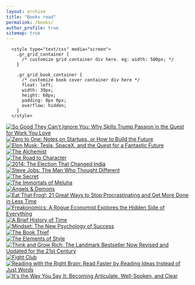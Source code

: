 ```yaml
---
layout: archive
title: "Books read"
permalink: /books/
author_profile: true
sitemap: true
---
```


      <style type="text/css" media="screen">
        .gr_grid_container {
          /* customize grid container div here. eg: width: 500px; */
        }

        .gr_grid_book_container {
          /* customize book cover container div here */
          float: left;
          width: 39px;
          height: 60px;
          padding: 0px 0px;
          overflow: hidden;
        }
      </style>

  <div class="gr_grid_container">
    <div class="gr_grid_book_container"><a title="So Good They Can't Ignore You: Why Skills Trump Passion in the Quest for Work You Love" rel="nofollow" href="https://www.goodreads.com/book/show/13525945-so-good-they-can-t-ignore-you"><img alt="So Good They Can't Ignore You: Why Skills Trump Passion in the Quest for Work You Love" border="0" src="https://i.gr-assets.com/images/S/compressed.photo.goodreads.com/books/1360564614l/13525945._SY75_.jpg" /></a></div>
    <div class="gr_grid_book_container"><a title="Zero to One: Notes on Startups, or How to Build the Future" rel="nofollow" href="https://www.goodreads.com/book/show/18050143-zero-to-one"><img alt="Zero to One: Notes on Startups, or How to Build the Future" border="0" src="https://i.gr-assets.com/images/S/compressed.photo.goodreads.com/books/1414347376l/18050143._SX50_.jpg" /></a></div>
    <div class="gr_grid_book_container"><a title="Elon Musk: Tesla, SpaceX, and the Quest for a Fantastic Future" rel="nofollow" href="https://www.goodreads.com/book/show/25541028-elon-musk"><img alt="Elon Musk: Tesla, SpaceX, and the Quest for a Fantastic Future" border="0" src="https://i.gr-assets.com/images/S/compressed.photo.goodreads.com/books/1518291452l/25541028._SY75_.jpg" /></a></div>
    <div class="gr_grid_book_container"><a title="The Alchemist" rel="nofollow" href="https://www.goodreads.com/book/show/865.The_Alchemist"><img alt="The Alchemist" border="0" src="https://i.gr-assets.com/images/S/compressed.photo.goodreads.com/books/1483412266l/865._SY75_.jpg" /></a></div>
    <div class="gr_grid_book_container"><a title="The Road to Character" rel="nofollow" href="https://www.goodreads.com/book/show/22551809-the-road-to-character"><img alt="The Road to Character" border="0" src="https://i.gr-assets.com/images/S/compressed.photo.goodreads.com/books/1422216361l/22551809._SY75_.jpg" /></a></div>
    <div class="gr_grid_book_container"><a title="2014: The Election That Changed India" rel="nofollow" href="https://www.goodreads.com/book/show/23488171-2014"><img alt="2014: The Election That Changed India" border="0" src="https://i.gr-assets.com/images/S/compressed.photo.goodreads.com/books/1430607284l/23488171._SX50_.jpg" /></a></div>
    <div class="gr_grid_book_container"><a title="Steve Jobs: The Man Who Thought Different" rel="nofollow" href="https://www.goodreads.com/book/show/12969593-steve-jobs"><img alt="Steve Jobs: The Man Who Thought Different" border="0" src="https://i.gr-assets.com/images/S/compressed.photo.goodreads.com/books/1359803535l/12969593._SX50_.jpg" /></a></div>
    <div class="gr_grid_book_container"><a title="The Secret (The Secret, #1)" rel="nofollow" href="https://www.goodreads.com/book/show/52529.The_Secret"><img alt="The Secret" border="0" src="https://i.gr-assets.com/images/S/compressed.photo.goodreads.com/books/1591728338l/52529._SX50_.jpg" /></a></div>
    <div class="gr_grid_book_container"><a title="The Immortals of Meluha (Shiva Trilogy, #1)" rel="nofollow" href="https://www.goodreads.com/book/show/7913305-the-immortals-of-meluha"><img alt="The Immortals of Meluha" border="0" src="https://i.gr-assets.com/images/S/compressed.photo.goodreads.com/books/1334659192l/7913305._SY75_.jpg" /></a></div>
    <div class="gr_grid_book_container"><a title="Angels & Demons (Robert Langdon, #1)" rel="nofollow" href="https://www.goodreads.com/book/show/960.Angels_Demons"><img alt="Angels & Demons" border="0" src="https://i.gr-assets.com/images/S/compressed.photo.goodreads.com/books/1558711679l/960._SY75_.jpg" /></a></div>
    <div class="gr_grid_book_container"><a title="Eat That Frog!: 21 Great Ways to Stop Procrastinating and Get More Done in Less Time" rel="nofollow" href="https://www.goodreads.com/book/show/95887.Eat_That_Frog_"><img alt="Eat That Frog!: 21 Great Ways to Stop Procrastinating and Get More Done in Less Time" border="0" src="https://i.gr-assets.com/images/S/compressed.photo.goodreads.com/books/1328854785l/95887._SY75_.jpg" /></a></div>
    <div class="gr_grid_book_container"><a title="Freakonomics: A Rogue Economist Explores the Hidden Side of Everything" rel="nofollow" href="https://www.goodreads.com/book/show/1202.Freakonomics"><img alt="Freakonomics: A Rogue Economist Explores the Hidden Side of Everything" border="0" src="https://i.gr-assets.com/images/S/compressed.photo.goodreads.com/books/1550917827l/1202._SX50_.jpg" /></a></div>
    <div class="gr_grid_book_container"><a title="A Brief History of Time" rel="nofollow" href="https://www.goodreads.com/book/show/3869.A_Brief_History_of_Time"><img alt="A Brief History of Time" border="0" src="https://i.gr-assets.com/images/S/compressed.photo.goodreads.com/books/1333578746l/3869._SX50_.jpg" /></a></div>
    <div class="gr_grid_book_container"><a title="Mindset: The New Psychology of Success" rel="nofollow" href="https://www.goodreads.com/book/show/40745.Mindset"><img alt="Mindset: The New Psychology of Success" border="0" src="https://i.gr-assets.com/images/S/compressed.photo.goodreads.com/books/1436227012l/40745._SY75_.jpg" /></a></div>
    <div class="gr_grid_book_container"><a title="The Book Thief" rel="nofollow" href="https://www.goodreads.com/book/show/19063.The_Book_Thief"><img alt="The Book Thief" border="0" src="https://i.gr-assets.com/images/S/compressed.photo.goodreads.com/books/1522157426l/19063._SY75_.jpg" /></a></div>
    <div class="gr_grid_book_container"><a title="The Elements of Style" rel="nofollow" href="https://www.goodreads.com/book/show/33514.The_Elements_of_Style"><img alt="The Elements of Style" border="0" src="https://i.gr-assets.com/images/S/compressed.photo.goodreads.com/books/1168447985l/33514._SY75_.jpg" /></a></div>
    <div class="gr_grid_book_container"><a title="Think and Grow Rich: The Landmark Bestseller Now Revised and Updated for the 21st Century" rel="nofollow" href="https://www.goodreads.com/book/show/1005.Think_and_Grow_Rich"><img alt="Think and Grow Rich: The Landmark Bestseller Now Revised and Updated for the 21st Century" border="0" src="https://i.gr-assets.com/images/S/compressed.photo.goodreads.com/books/1388177008l/1005._SX50_.jpg" /></a></div>
    <div class="gr_grid_book_container"><a title="Fight Club" rel="nofollow" href="https://www.goodreads.com/book/show/5759.Fight_Club"><img alt="Fight Club" border="0" src="https://i.gr-assets.com/images/S/compressed.photo.goodreads.com/books/1357128997l/5759._SX50_.jpg" /></a></div>
    <div class="gr_grid_book_container"><a title="Reading with the Right Brain: Read Faster by Reading Ideas Instead of Just Words" rel="nofollow" href="https://www.goodreads.com/book/show/23350443-reading-with-the-right-brain"><img alt="Reading with the Right Brain: Read Faster by Reading Ideas Instead of Just Words" border="0" src="https://i.gr-assets.com/images/S/compressed.photo.goodreads.com/books/1436088098l/23350443._SY75_.jpg" /></a></div>
    <div class="gr_grid_book_container"><a title="It's the Way You Say It: Becoming Articulate, Well-Spoken, and Clear" rel="nofollow" href="https://www.goodreads.com/book/show/8885868-it-s-the-way-you-say-it"><img alt="It's the Way You Say It: Becoming Articulate, Well-Spoken, and Clear" border="0" src="https://i.gr-assets.com/images/S/compressed.photo.goodreads.com/books/1348307293l/8885868._SX50_.jpg" /></a></div>
  </div>
      </div>
      <script src="https://www.goodreads.com/review/grid_widget/48237749?cover_size=&hide_link=&hide_title=&num_books=20&order=&shelf=&sort=&widget_id=1609955697" type="text/javascript" charset="utf-8"></script>
